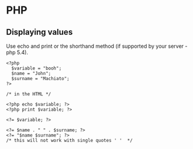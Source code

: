 # PHP


## Displaying values
Use echo and print or the shorthand method (if supported by your server - php 5.4).

```
<?php
  $variable = "booh";
  $name = "John";
  $surname = "Machiato";
?>

/* in the HTML */

<?php echo $variable; ?>
<?php print $variable; ?>

<?= $variable; ?>

<?= $name . " " . $surname; ?>
<?= "$name $surname"; ?>
/* this will not work with single quotes ' '  */
```
